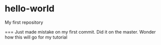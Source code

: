 # hello-world
My first repository

===
Just made mistake on my first commit.
Did it on the master.
Wonder how this will go for my tutorial

